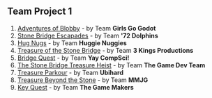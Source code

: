 ## Team Project 1

1. [Adventures of Blobby](https://wcu-cs-cooperlab.github.io/demo-games-folo1/blobby_4/) - by Team **Girls Go Godot**
2. [Stone Bridge Escapades](https://wcu-cs-cooperlab.github.io/demo-games-CodyJWR/Stone_Bridge_Escapade_Project/) - by Team **'72 Dolphins**
3. [Hug Nugs](https://wcu-cs-cooperlab.github.io/demo-games-ferntherobot/team-project-1/) - by Team **Huggie Nuggies**
4. [Treasure of the Stone Bridge](https://wcu-cs-cooperlab.github.io/demo-games-inagle33/Projects/TreasureOfTheStoneBridge/) - by Team **3 Kings Productions**
5. [Bridge Quest](https://wcu-cs-cooperlab.github.io/demo-games-AF991408/BridgeQuest/) - by Team **Yay CompSci!**
6. [The Stone Bridge Treasure Heist](https://wcu-cs-cooperlab.github.io/demo-games-Scott-Stahmer/StoneBridgeVer1/) - by Team **The Game Dev Team**
7. [Treasure Parkour](https://wcu-cs-cooperlab.github.io/demo-games-MuhammadAmer03/treasure_parkour/) - by Team **Ubihard**
8. [Treasure Beyond the Stone](https://wcu-cs-cooperlab.github.io/demo-games-GBagola/TeamProject01/) - by Team **MMJG**
9. [Key Quest](https://wcu-cs-cooperlab.github.io/demo-games-VasilisH17/group_project_one_scenes/group_project_one_scene_11_10/index.html) - by Team **The Game Makers**
